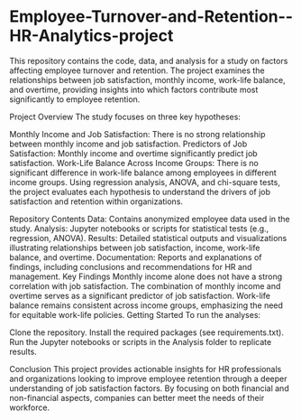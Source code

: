 # Employee-Turnover-and-Retention--HR-Analytics-project
This repository contains the code, data, and analysis for a study on factors affecting employee turnover and retention. The project examines the relationships between job satisfaction, monthly income, work-life balance, and overtime, providing insights into which factors contribute most significantly to employee retention.

Project Overview
The study focuses on three key hypotheses:

Monthly Income and Job Satisfaction: There is no strong relationship between monthly income and job satisfaction.
Predictors of Job Satisfaction: Monthly income and overtime significantly predict job satisfaction.
Work-Life Balance Across Income Groups: There is no significant difference in work-life balance among employees in different income groups.
Using regression analysis, ANOVA, and chi-square tests, the project evaluates each hypothesis to understand the drivers of job satisfaction and retention within organizations.

Repository Contents
Data: Contains anonymized employee data used in the study.
Analysis: Jupyter notebooks or scripts for statistical tests (e.g., regression, ANOVA).
Results: Detailed statistical outputs and visualizations illustrating relationships between job satisfaction, income, work-life balance, and overtime.
Documentation: Reports and explanations of findings, including conclusions and recommendations for HR and management.
Key Findings
Monthly income alone does not have a strong correlation with job satisfaction.
The combination of monthly income and overtime serves as a significant predictor of job satisfaction.
Work-life balance remains consistent across income groups, emphasizing the need for equitable work-life policies.
Getting Started
To run the analyses:

Clone the repository.
Install the required packages (see requirements.txt).
Run the Jupyter notebooks or scripts in the Analysis folder to replicate results.

Conclusion
This project provides actionable insights for HR professionals and organizations looking to improve employee retention through a deeper understanding of job satisfaction factors. By focusing on both financial and non-financial aspects, companies can better meet the needs of their workforce.

